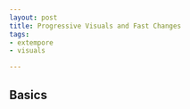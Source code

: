 ```yaml
---
layout: post
title: Progressive Visuals and Fast Changes
tags:
- extempore
- visuals

---
```


## Basics



